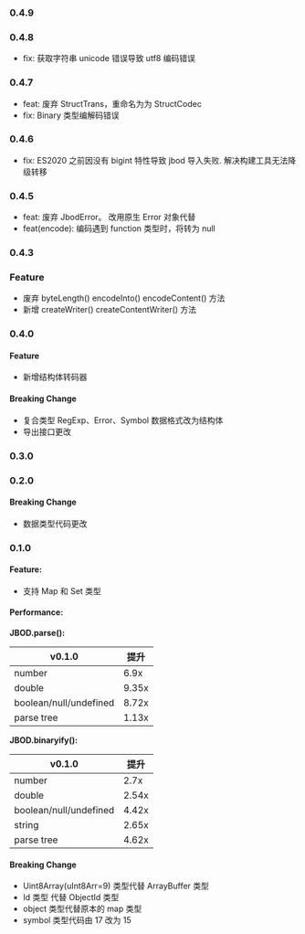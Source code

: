 ### 0.4.9

### 0.4.8

- fix: 获取字符串 unicode 错误导致 utf8 编码错误

### 0.4.7

- feat: 废弃 StructTrans，重命名为为 StructCodec
- fix: Binary 类型编解码错误

### 0.4.6

- fix: ES2020 之前因没有 bigint 特性导致 jbod 导入失败. 解决构建工具无法降级转移

### 0.4.5

- feat: 废弃 JbodError。 改用原生 Error 对象代替
- feat(encode): 编码遇到 function 类型时，将转为 null

### 0.4.3

### Feature

- 废弃 byteLength() encodeInto() encodeContent() 方法
- 新增 createWriter() createContentWriter() 方法

### 0.4.0

#### Feature

- 新增结构体转码器

#### Breaking Change

- 复合类型 RegExp、Error、Symbol 数据格式改为结构体
- 导出接口更改

### 0.3.0

### 0.2.0

#### Breaking Change

- 数据类型代码更改

### 0.1.0

#### Feature:

- 支持 Map 和 Set 类型

#### Performance:

**JBOD.parse():**

| v0.1.0                 | 提升  |
| ---------------------- | ----- |
| number                 | 6.9x  |
| double                 | 9.35x |
| boolean/null/undefined | 8.72x |
| parse tree             | 1.13x |

**JBOD.binaryify():**

| v0.1.0                 | 提升  |
| ---------------------- | ----- |
| number                 | 2.7x  |
| double                 | 2.54x |
| boolean/null/undefined | 4.42x |
| string                 | 2.65x |
| parse tree             | 4.62x |

#### Breaking Change

- Uint8Array(uInt8Arr=9) 类型代替 ArrayBuffer 类型
- Id 类型 代替 ObjectId 类型
- object 类型代替原本的 map 类型
- symbol 类型代码由 17 改为 15
